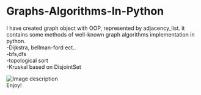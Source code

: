 # Graphs-Algorithms-In-Python
I have created graph object with OOP, represented by adjacency_list.
it contains some methods of well-known graph algorithms implementation in python. <br/>
-Dijkstra, bellman-ford ect..<br/>
-bfs,dfs<br/>
-topological sort<br/>
-Kruskal based on DisjointSet<br/>

![Image description](https://github.com/Haimzis/Graphs-Algorithms-In-Python/blob/master/agraph.png)<br/>
Enjoy!
